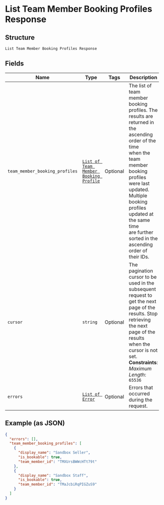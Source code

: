 
# List Team Member Booking Profiles Response

## Structure

`List Team Member Booking Profiles Response`

## Fields

| Name | Type | Tags | Description |
|  --- | --- | --- | --- |
| `team_member_booking_profiles` | [`List of Team Member Booking Profile`](../../doc/models/team-member-booking-profile.md) | Optional | The list of team member booking profiles. The results are returned in the ascending order of the time<br>when the team member booking profiles were last updated. Multiple booking profiles updated at the same time<br>are further sorted in the ascending order of their IDs. |
| `cursor` | `string` | Optional | The pagination cursor to be used in the subsequent request to get the next page of the results. Stop retrieving the next page of the results when the cursor is not set.<br>**Constraints**: *Maximum Length*: `65536` |
| `errors` | [`List of Error`](../../doc/models/error.md) | Optional | Errors that occurred during the request. |

## Example (as JSON)

```json
{
  "errors": [],
  "team_member_booking_profiles": [
    {
      "display_name": "Sandbox Seller",
      "is_bookable": true,
      "team_member_id": "TMXUrsBWWcHTt79t"
    },
    {
      "display_name": "Sandbox Staff",
      "is_bookable": true,
      "team_member_id": "TMaJcbiRqPIGZuS9"
    }
  ]
}
```

